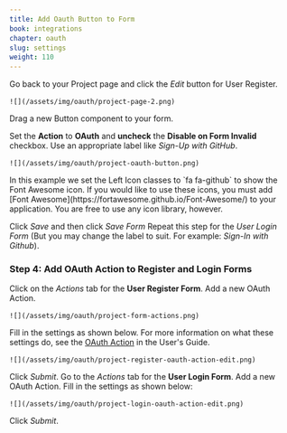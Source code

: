 ```yaml
---
title: Add Oauth Button to Form
book: integrations
chapter: oauth
slug: settings
weight: 110
---
```

Go back to your Project page and click the *Edit* button for User Register.

    ![](/assets/img/oauth/project-page-2.png)

Drag a new Button component to your form.

Set the **Action** to **OAuth** and **uncheck** the **Disable on Form Invalid** checkbox. Use an appropriate label like *Sign-Up with GitHub*.

    ![](/assets/img/oauth/project-oauth-button.png)

<p class="note" markdown="1">In this example we set the Left Icon classes to `fa fa-github` to show the Font Awesome icon. If you would like to use these icons, you must add [Font Awesome](https://fortawesome.github.io/Font-Awesome/) to your application. You are free to use any icon library, however.</p>

Click *Save* and then click *Save Form*
Repeat this step for the *User Login Form* (But you may change the label to suit. For example: *Sign-In with Github*).

### Step 4: Add OAuth Action to Register and Login Forms

Click on the *Actions* tab for the **User Register Form**.
Add a new OAuth Action.

    ![](/assets/img/oauth/project-form-actions.png)

Fill in the settings as shown below. For more information on what these settings do, see the [OAuth Action](/userguide/#action-oauth) in the User's Guide.

    ![](/assets/img/oauth/project-register-oauth-action-edit.png)

Click *Submit*.
Go to the *Actions* tab for the **User Login Form**.
Add a new OAuth Action.
Fill in the settings as shown below:

    ![](/assets/img/oauth/project-login-oauth-action-edit.png)

Click *Submit*.
